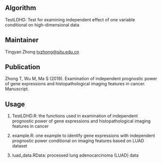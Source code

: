 Algorithm
-------
TestLDHD: Test for examining independent effect of one variable conditional on  high-dimensional data

Maintainer
-------
Tingyan Zhong  <tyzhong@sjtu.edu.cn>


Publication
-------
Zhong T, Wu M, Ma S (2019). Examination of independent prognostic power of gene expressions and histopathological imaging features in cancer. Manuscript.


Usage
-------
1. TestLDHD.R: the functions used in examination of independent prognostic power of gene expressions and histopathological imaging features in cancer

2. example.R: one example to identify  gene expressions with independent prognostic power conditional on imaging features based on LUAD dataset 

3. luad_data.RData: processed lung adenocarcinoma (LUAD) data